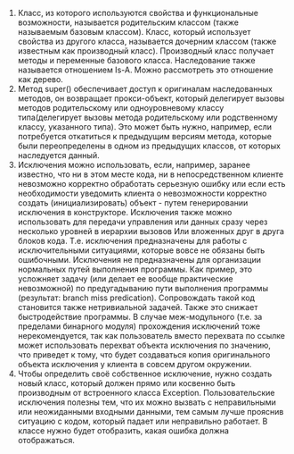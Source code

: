 1. Класс, из которого используются свойства и функциональные возможности, называется родительским классом (также называемым базовым классом). Класс, который использует свойства из другого класса, называется дочерним классом (также известным как производный класс). Производный класс получает методы и переменные базового класса. Наследование также называется отношением Is-A. Можно рассмотреть это отношение как дерево.
2. Метод super() обеспечивает доступ к оригиналам наследованных методов, он возвращает прокси-объект, который делегирует вызовы методов родительскому или одноуровневому классу типа(делегирует вызовы метода родительскому или родственному классу, указанного типа). Это может быть нужно, например, если потребуется откатиться к предыдущим версиям метода, которые были переопределены в одном из предыдущих классов, от которых наследуется данный.
3. Исключения можно использовать, если, например, заранее известно, что ни в этом месте кода, ни в непосредственном клиенте невозможно корректно обработать серьезную ошибку или если есть необходимости уведомить клиента о невозможности корректно создать (инициализировать) объект - путем генерировании исключения в конструкторе. Исключения также можно использовать для передачи управления или данных сразу через несколько уровней в иерархии вызовов Или вложенных друг в друга блоков кода. Т.е. исключения предназначены для работы с исключительными ситуациями, которые вовсе не обязаны быть ошибочными. Исключения не предназначены для организации нормальных путей выполнения программы. Как пример, это усложняет задачу (или делает ее вообще практические невозможной) по предугадыванию пути выполнения программы (результат: branch miss predication). Сопровождать такой код становится также нетривиальной задачей. Также это снижает быстродействие программы. В случае меж-модульного (т.е. за пределами бинарного модуля) прохождения исключений тоже нерекомендуется, так как пользователь вместо перехвата по ссылке может использовать перехват объекта исключения по значению, что приведет к тому, что будет создаваться копия оригинального объекта исключения у клиента в совсем другом окружении.
4. Чтобы определить своё собственное исключение, нужно создать новый класс, который должен прямо или косвенно быть производным от встроенного класса Exception. Пользовательские исключения полезны тем, что их можно вызвать с неправильными или неожиданными входными данными, тем самым лучше прояснив ситуацию с кодом, который падает или неправильно работает. В классе нужно будет отобразить, какая ошибка должна отображаться.
